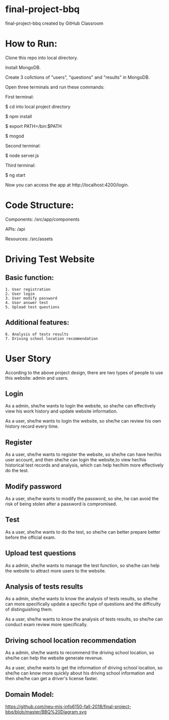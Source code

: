 # final-project-bbq
final-project-bbq created by GitHub Classroom

# How to Run:
Clone this repo into local directory.

Install MongoDB.

Create 3 collctions of "users", "questions" and "results" in MongoDB.

Open three terminals and run these commands:

First terminal:

$ cd into local project directory
  
$ npm install

$ export PATH=<local mongodb directory>/bin:$PATH
  
$ mogod
 
Second terminal:

$ node server.js

Third terminal:

$ ng start

Now you can access the app at http://localhost:4200/login.

# Code Structure:

Components: /src/app/components

APIs: /api

Resources: /src/assets

# Driving Test Website
   ## Basic function:
    1. User registration
    2. User login
    3. User modify password
    4. User answer test
    5. Upload test questions
   ## Additional features:
    6. Analysis of tests results
    7. Driving school location recommendation
# User Story
   According to the above project design, there are two types of people to use this website: admin and users.
   
   ## Login 
   As a admin, she/he wants to login the website, so she/he can effectively view his work history and update website information.
   
   As a user, she/he wants to login the website, so she/he can review his own history record every time.
   
   ## Register
   As a user, she/he wants to register the website, so she/he can have her/his user account, and then she/he can login the website,to view her/his historical test records and analysis, which can help her/him more effectively do the test.
   
   ## Modify password
   As a user, she/he wants to modify the password, so she, he can avoid the risk of being stolen after a password is compromised.
   
   ## Test
   As a user, she/he wants to do the test, so she/he can better prepare better before the official exam.
   
   ## Upload test questions
   As a admin, she/he wants to manage the test function, so she/he can help the website to attract more users to the website.
   
   ## Analysis of tests results
   As a admin, she/he wants to know the analysis of tests results, so she/he can more specifically update a specific type of questions and the difficulty of distinguishing them.
   
   As a user, she/he wants to know the analysis of tests results, so she/he can conduct exam review more specifically.
   
   ## Driving school location recommendation
   As a admin, she/he wants to recommend the driving school location, so she/he can help the website generate revenue.
   
   As a user, she/he wants to get the information of driving school location, so she/he can know more quickly about his driving school information and then she/he can get a driver's license faster.
   

## Domain Model:
https://github.com/neu-mis-info6150-fall-2018/final-project-bbq/blob/master/BBQ%20Diagram.svg
